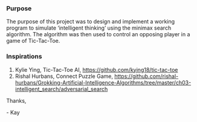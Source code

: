 ### Purpose
The purpose of this project was to design and implement a working program to simulate ‘intelligent thinking’ using the minimax search algorithm. The algorithm was then used to control an opposing player in a game of Tic-Tac-Toe.

### Inspirations
1. Kylie Ying, Tic-Tac-Toe AI, https://github.com/kying18/tic-tac-toe
2. Rishal Hurbans, Connect Puzzle Game, https://github.com/rishal-hurbans/Grokking-Artificial-Intelligence-Algorithms/tree/master/ch03-intelligent_search/adversarial_search

Thanks,

\- Kay